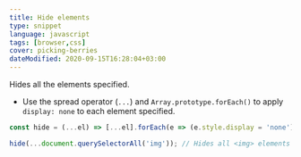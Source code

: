 ```yaml
---
title: Hide elements
type: snippet
language: javascript
tags: [browser,css]
cover: picking-berries
dateModified: 2020-09-15T16:28:04+03:00
---
```


Hides all the elements specified.

- Use the spread operator (`...`) and `Array.prototype.forEach()` to apply `display: none` to each element specified.

```js
const hide = (...el) => [...el].forEach(e => (e.style.display = 'none'));
```

```js
hide(...document.querySelectorAll('img')); // Hides all <img> elements on the page
```
